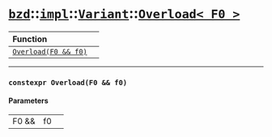 # [`bzd`](../../../../index.md)::[`impl`](../../../index.md)::[`Variant`](../../index.md)::[`Overload< F0 >`](../index.md)


|Function||
|:---|:---|
|[`Overload(F0 && f0)`](./index.md)||
------
### `constexpr Overload(F0 && f0)`

#### Parameters
||||
|---:|:---|:---|
|F0 &&|f0||
